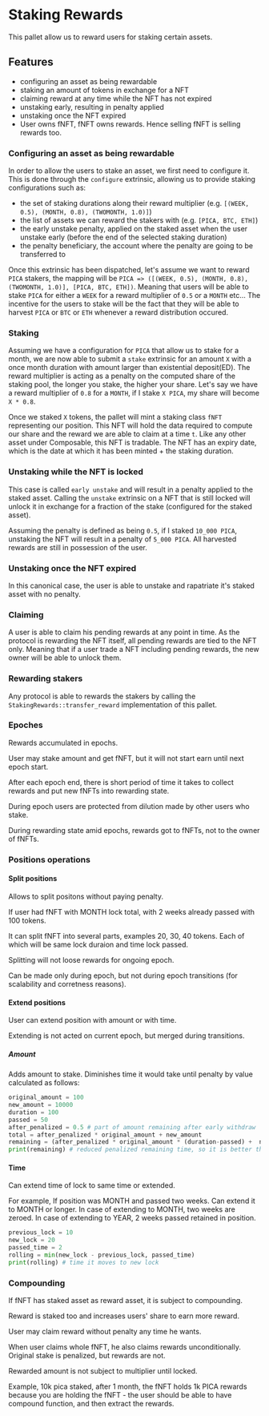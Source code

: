 # Staking Rewards

This pallet allow us to reward users for staking certain assets.

## Features

- configuring an asset as being rewardable
- staking an amount of tokens in exchange for a NFT
- claiming reward at any time while the NFT has not expired
- unstaking early, resulting in penalty applied
- unstaking once the NFT expired
- User owns fNFT, fNFT owns rewards. Hence selling fNFT is selling rewards too.

### Configuring an asset as being rewardable

In order to allow the users to stake an asset, we first need to configure it. This
is done through the `configure` extrinsic, allowing us to provide staking
configurations such as:

- the set of staking durations along their reward multiplier (e.g. `[(WEEK,
  0.5), (MONTH, 0.8), (TWOMONTH, 1.0)]`)
- the list of assets we can reward the stakers with (e.g. `[PICA, BTC, ETH]`)
- the early unstake penalty, applied on the staked asset when the user unstake
  early (before the end of the selected staking duration)
- the penalty beneficiary, the account where the penalty are going to be
  transferred to

Once this extrinsic has been dispatched, let's assume we want to reward `PICA`
stakers, the mapping will be `PICA => ([(WEEK, 0.5), (MONTH, 0.8), (TWOMONTH,
1.0)], [PICA, BTC, ETH])`. Meaning that users will be able to stake `PICA` for
either a `WEEK` for a reward multiplier of `0.5` or a `MONTH` etc... The
incentive for the users to stake will be the fact that they will be able to
harvest `PICA` or `BTC` or `ETH` whenever a reward distribution occured.

### Staking

Assuming we have a configuration for `PICA` that allow us to stake for a month,
we are now able to submit a `stake` extrinsic for an amount `X` with a
once month duration with amount larger than existential deposit(ED).
The reward multiplier is acting as a penalty on the
computed share of the staking pool, the longer you stake, the higher your share.
Let's say we have a reward multiplier of `0.8` for a `MONTH`, if I stake `X
PICA`, my share will become `X * 0.8`.

Once we staked `X` tokens, the pallet will mint a staking class  `fNFT` representing our
position. 
This NFT will hold the data required to compute our share and the
reward we are able to claim at a time `t`. Like any other asset under
Composable, this NFT is tradable. The NFT has an expiry date, which is the date
at which it has been minted + the staking duration.

### Unstaking while the NFT is locked

This case is called `early unstake` and will result in a penalty applied to the
staked asset. Calling the `unstake` extrinsic on a NFT that is still locked will
unlock it in exchange for a fraction of the stake (configured for the staked
asset).

Assuming the penalty is defined as being `0.5`, if I staked `10_000
PICA`, unstaking the NFT will result in a penalty of  `5_000 PICA`. All
harvested rewards are still in possession of the user.

### Unstaking once the NFT expired

In this canonical case, the user is able to unstake and rapatriate it's staked
asset with no penalty.

### Claiming

A user is able to claim his pending rewards at any point in time.
As the protocol is rewarding the NFT itself, all pending rewards are tied to the NFT only.
Meaning that if a user trade a NFT including pending rewards, the new owner will be able to unlock them.

### Rewarding stakers

Any protocol is able to rewards the stakers by calling the
`StakingRewards::transfer_reward` implementation of this pallet.

### Epoches

Rewards accumulated in epochs.

User may stake amount and get fNFT, but it will not start earn until next epoch start.

After each epoch end, there is short period of time it takes to collect rewards and put new fNFTs into rewarding state.

During epoch users are protected from dilution made by other users who stake.

During rewarding state amid epochs, rewards got to fNFTs, not to the owner of fNFTs.

### Positions operations

#### Split positions

Allows to split positons without paying penalty.

If user had fNFT with MONTH lock total, with 2 weeks already passed with 100 tokens.

It can split fNFT into several parts, examples 20, 30, 40 tokens. Each of which will be same lock duraion and time lock passed.

Splitting will not loose rewards for ongoing epoch.

Can be made only during epoch, but not during epoch transitions (for scalability and corretness reasons).

#### Extend positions

User can extend position with amount or with time.

Extending is not acted on current epoch, but merged during transitions.

##### Amount

Adds amount to stake. Diminishes time it would take until penalty by value calculated as follows:

```python
original_amount = 100
new_amount = 10000
duration = 100
passed = 50
after_penalized = 0.5 # part of amount remaining after early withdraw
total = after_penalized * original_amount + new_amount
remaining = (after_penalized * original_amount * (duration-passed) +  new_amount * duration  ) / total
print(remaining) # reduced penalized remaining time, so it is better than create new fNFT but not as good as if it was staked originally so much 
```

#### Time

Can extend time of lock to same time or extended.

For example,
If position was MONTH and passed two weeks. Can extend it to MONTH or longer.
In case of extending to MONTH, two weeks are zeroed.
In case of extending to YEAR, 2 weeks passed retained in position.

```python
previous_lock = 10
new_lock = 20
passed_time = 2
rolling = min(new_lock - previous_lock, passed_time)
print(rolling) # time it moves to new lock
```

### Compounding

If fNFT has staked asset as reward asset, it is subject to compounding.

Reward is staked too and increases users' share to earn more reward.

User may claim reward without penalty any time he wants.

When user claims whole fNFT,  he also claims rewards unconditionally. Original stake is penalized, but rewards are not.

Rewarded amount is not subject to multiplier until locked.

Example,
10k pica staked, after 1 month, the fNFT holds 1k PICA rewards because you are holding the fNFT - the user should be able to have compound function, and then extract the rewards.
